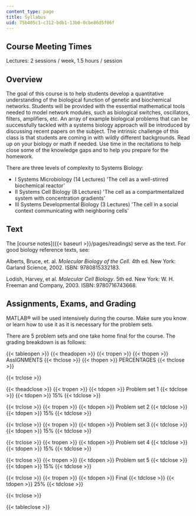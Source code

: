 ```yaml
---
content_type: page
title: Syllabus
uid: 75b405c1-c312-bdb1-13b0-0cbe86d5f06f
---
```


Course Meeting Times
--------------------

Lectures: 2 sessions / week, 1.5 hours / session

Overview
--------

The goal of this course is to help students develop a quantitative understanding of the biological function of genetic and biochemical networks. Students will be provided with the essential mathematical tools needed to model network modules, such as biological switches, oscillators, filters, amplifiers, etc. An array of example biological problems that can be successfully tackled with a systems biology approach will be introduced by discussing recent papers on the subject. The intrinsic challenge of this class is that students are coming in with wildly different backgrounds. Read up on your biology or math if needed. Use time in the recitations to help close some of the knowledge gaps and to help you prepare for the homework.

There are three levels of complexity to Systems Biology:

*   I Systems Microbiology (14 Lectures) 'The cell as a well-stirred biochemical reactor'
*   II Systems Cell Biology (8 Lectures) 'The cell as a compartmentalized system with concentration gradients'
*   III Systems Developmental Biology (3 Lectures) 'The cell in a social context communicating with neighboring cells'

Text
----

The [course notes]({{< baseurl >}}/pages/readings) serve as the text. For good biology reference texts, see:

Alberts, Bruce, et. al. _Molecular Biology of the Cell_. 4th ed. New York: Garland Science, 2002. ISBN: 9780815332183.

Lodish, Harvey, et al. _Molecular Cell Biology_. 5th ed. New York: W. H. Freeman and Company, 2003. ISBN: 9780716743668.

Assignments, Exams, and Grading
-------------------------------

MATLAB® will be used intensively during the course. Make sure you know or learn how to use it as it is necessary for the problem sets.

There are 5 problem sets and one take home final for the course. The grading breakdown is as follows:

{{< tableopen >}}
{{< theadopen >}}
{{< tropen >}}
{{< thopen >}}
AssIGNMENTS
{{< thclose >}}
{{< thopen >}}
PERCENTAGES
{{< thclose >}}

{{< trclose >}}

{{< theadclose >}}
{{< tropen >}}
{{< tdopen >}}
Problem set 1
{{< tdclose >}}
{{< tdopen >}}
15%
{{< tdclose >}}

{{< trclose >}}
{{< tropen >}}
{{< tdopen >}}
Problem set 2
{{< tdclose >}}
{{< tdopen >}}
15%
{{< tdclose >}}

{{< trclose >}}
{{< tropen >}}
{{< tdopen >}}
Problem set 3
{{< tdclose >}}
{{< tdopen >}}
15%
{{< tdclose >}}

{{< trclose >}}
{{< tropen >}}
{{< tdopen >}}
Problem set 4
{{< tdclose >}}
{{< tdopen >}}
15%
{{< tdclose >}}

{{< trclose >}}
{{< tropen >}}
{{< tdopen >}}
Problem set 5
{{< tdclose >}}
{{< tdopen >}}
15%
{{< tdclose >}}

{{< trclose >}}
{{< tropen >}}
{{< tdopen >}}
Final
{{< tdclose >}}
{{< tdopen >}}
25%
{{< tdclose >}}

{{< trclose >}}

{{< tableclose >}}
